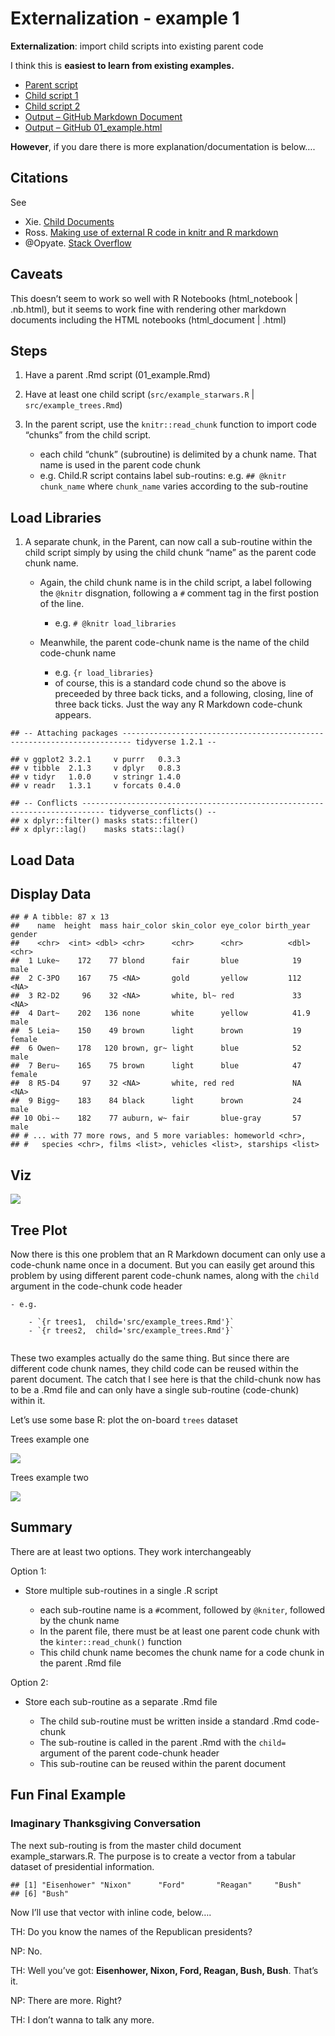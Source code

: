 Externalization - example 1
================

**Externalization**: import child scripts into existing parent code

I think this is **easiest to learn from existing examples.**

  - [Parent script](01_example.Rmd)
  - [Child script 1](src/example_starwars.R)
  - [Child script 2](src/example_trees.Rmd)
  - [Output – GitHub Markdown Document](01_example.md)
  - [Output – GitHub 01\_example.html](01_example.html)

**However**, if you dare there is more explanation/documentation is
below….

## Citations

See

  - Xie. [Child Documents](https://yihui.org/knitr/demo/child/)
  - Ross. [Making use of external R code in knitr and R
    markdown](http://zevross.com/blog/2014/07/09/making-use-of-external-r-code-in-knitr-and-r-markdown/)
  - @Opyate. [Stack
    Overflow](https://stackoverflow.com/questions/14796501/is-it-possible-to-call-external-r-script-from-r-markdown-rmd-in-rstudio)

## Caveats

This doesn’t seem to work so well with R Notebooks (html\_notebook |
.nb.html), but it seems to work fine with rendering other markdown
documents including the HTML notebooks (html\_document | .html)

## Steps

1.  Have a parent .Rmd script (01\_example.Rmd)

2.  Have at least one child script (`src/example_starwars.R` |
    `src/example_trees.Rmd`)

3.  In the parent script, use the `knitr::read_chunk` function to import
    code “chunks” from the child script.
    
      - each child “chunk” (subroutine) is delimited by a chunk name.
        That name is used in the parent code chunk
      - e.g. Child.R script contains label sub-routins: e.g. `## @knitr
        chunk_name` where `chunk_name` varies according to the
        sub-routine

## Load Libraries

1.  A separate chunk, in the Parent, can now call a sub-routine within
    the child script simply by using the child chunk “name” as the
    parent code chunk name.
    
      - Again, the child chunk name is in the child script, a label
        following the `@knitr` disgnation, following a `#` comment tag
        in the first postion of the line.
        
          - e.g. `# @knitr load_libraries`
    
      - Meanwhile, the parent code-chunk name is the name of the child
        code-chunk name
        
          - e.g. `{r load_libraries}`
          - of course, this is a standard code chund so the above is
            preceeded by three back ticks, and a following, closing,
            line of three back ticks. Just the way any R Markdown
            code-chunk appears.

<!-- end list -->

    ## -- Attaching packages ------------------------------------------------------------------------ tidyverse 1.2.1 --

    ## v ggplot2 3.2.1     v purrr   0.3.3
    ## v tibble  2.1.3     v dplyr   0.8.3
    ## v tidyr   1.0.0     v stringr 1.4.0
    ## v readr   1.3.1     v forcats 0.4.0

    ## -- Conflicts --------------------------------------------------------------------------- tidyverse_conflicts() --
    ## x dplyr::filter() masks stats::filter()
    ## x dplyr::lag()    masks stats::lag()

## Load Data

## Display Data

    ## # A tibble: 87 x 13
    ##    name  height  mass hair_color skin_color eye_color birth_year gender
    ##    <chr>  <int> <dbl> <chr>      <chr>      <chr>          <dbl> <chr> 
    ##  1 Luke~    172    77 blond      fair       blue            19   male  
    ##  2 C-3PO    167    75 <NA>       gold       yellow         112   <NA>  
    ##  3 R2-D2     96    32 <NA>       white, bl~ red             33   <NA>  
    ##  4 Dart~    202   136 none       white      yellow          41.9 male  
    ##  5 Leia~    150    49 brown      light      brown           19   female
    ##  6 Owen~    178   120 brown, gr~ light      blue            52   male  
    ##  7 Beru~    165    75 brown      light      blue            47   female
    ##  8 R5-D4     97    32 <NA>       white, red red             NA   <NA>  
    ##  9 Bigg~    183    84 black      light      brown           24   male  
    ## 10 Obi-~    182    77 auburn, w~ fair       blue-gray       57   male  
    ## # ... with 77 more rows, and 5 more variables: homeworld <chr>,
    ## #   species <chr>, films <list>, vehicles <list>, starships <list>

## Viz

![](01_example_files/figure-gfm/visualize_data-1.png)<!-- -->

## Tree Plot

Now there is this one problem that an R Markdown document can only use a
code-chunk name once in a document. But you can easily get around this
problem by using different parent code-chunk names, along with the
`child` argument in the code-chunk code header

``` 
- e.g.

    - `{r trees1,  child='src/example_trees.Rmd'}`
    - `{r trees2,  child='src/example_trees.Rmd'}`
    
```

These two examples actually do the same thing. But since there are
different code chunk names, they child code can be reused within the
parent document. The catch that I see here is that the child-chunk now
has to be a .Rmd file and can only have a single sub-routine
(code-chunk) within it.

Let’s use some base R: plot the on-board `trees` dataset

Trees example one

![](01_example_files/figure-gfm/unnamed-chunk-4-1.png)<!-- -->

Trees example two

![](01_example_files/figure-gfm/unnamed-chunk-5-1.png)<!-- -->

## Summary

There are at least two options. They work interchangeably

Option 1:

  - Store multiple sub-routines in a single .R script
    
      - each sub-routine name is a `#`comment, followed by `@kniter`,
        followed by the chunk name
      - In the parent file, there must be at least one parent code chunk
        with the `kinter::read_chunk()` function
      - This child chunk name becomes the chunk name for a code chunk in
        the parent .Rmd file

Option 2:

  - Store each sub-routine as a separate .Rmd file
    
      - The child sub-routine must be written inside a standard .Rmd
        code-chunk
      - The sub-routine is called in the parent .Rmd with the `child=`
        argument of the parent code-chunk header
      - This sub-routine can be reused within the parent document

## Fun Final Example

### Imaginary Thanksgiving Conversation

The next sub-routing is from the master child document
example\_starwars.R. The purpose is to create a vector from a tabular
dataset of presidential information.

    ## [1] "Eisenhower" "Nixon"      "Ford"       "Reagan"     "Bush"      
    ## [6] "Bush"

Now I’ll use that vector with inline code, below….

TH: Do you know the names of the Republican presidents?

NP: No.

TH: Well you’ve got: **Eisenhower, Nixon, Ford, Reagan, Bush, Bush**.
That’s it.

NP: There are more. Right?

TH: I don’t wanna to talk any more.
